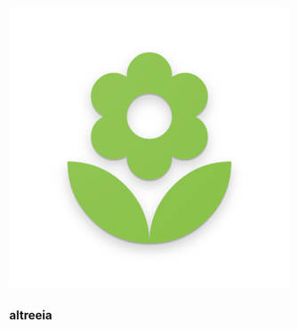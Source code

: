 #  ![alt text](https://github.com/wisespira/altreeia/blob/master/logos/web_hi_res_512.png)
<h2>altreeia<h2>
